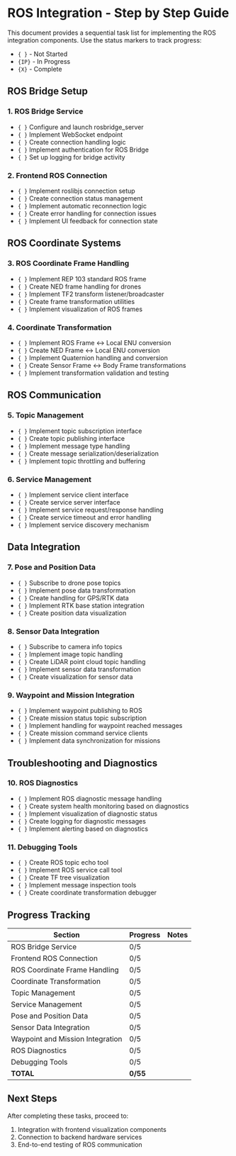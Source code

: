 # ROS Integration - Step by Step Guide

This document provides a sequential task list for implementing the ROS integration components. Use the status markers to track progress:
- `{ }` - Not Started
- `{IP}` - In Progress
- `{X}` - Complete

## ROS Bridge Setup

### 1. ROS Bridge Service

- `{ }` Configure and launch rosbridge_server
- `{ }` Implement WebSocket endpoint
- `{ }` Create connection handling logic
- `{ }` Implement authentication for ROS Bridge
- `{ }` Set up logging for bridge activity

### 2. Frontend ROS Connection

- `{ }` Implement roslibjs connection setup
- `{ }` Create connection status management
- `{ }` Implement automatic reconnection logic
- `{ }` Create error handling for connection issues
- `{ }` Implement UI feedback for connection state

## ROS Coordinate Systems

### 3. ROS Coordinate Frame Handling

- `{ }` Implement REP 103 standard ROS frame
- `{ }` Create NED frame handling for drones
- `{ }` Implement TF2 transform listener/broadcaster
- `{ }` Create frame transformation utilities
- `{ }` Implement visualization of ROS frames

### 4. Coordinate Transformation

- `{ }` Implement ROS Frame ↔ Local ENU conversion
- `{ }` Create NED Frame ↔ Local ENU conversion
- `{ }` Implement Quaternion handling and conversion
- `{ }` Create Sensor Frame ↔ Body Frame transformations
- `{ }` Implement transformation validation and testing

## ROS Communication

### 5. Topic Management

- `{ }` Implement topic subscription interface
- `{ }` Create topic publishing interface
- `{ }` Implement message type handling
- `{ }` Create message serialization/deserialization
- `{ }` Implement topic throttling and buffering

### 6. Service Management

- `{ }` Implement service client interface
- `{ }` Create service server interface
- `{ }` Implement service request/response handling
- `{ }` Create service timeout and error handling
- `{ }` Implement service discovery mechanism

## Data Integration

### 7. Pose and Position Data

- `{ }` Subscribe to drone pose topics
- `{ }` Implement pose data transformation
- `{ }` Create handling for GPS/RTK data
- `{ }` Implement RTK base station integration
- `{ }` Create position data visualization

### 8. Sensor Data Integration

- `{ }` Subscribe to camera info topics
- `{ }` Implement image topic handling
- `{ }` Create LiDAR point cloud topic handling
- `{ }` Implement sensor data transformation
- `{ }` Create visualization for sensor data

### 9. Waypoint and Mission Integration

- `{ }` Implement waypoint publishing to ROS
- `{ }` Create mission status topic subscription
- `{ }` Implement handling for waypoint reached messages
- `{ }` Create mission command service clients
- `{ }` Implement data synchronization for missions

## Troubleshooting and Diagnostics

### 10. ROS Diagnostics

- `{ }` Implement ROS diagnostic message handling
- `{ }` Create system health monitoring based on diagnostics
- `{ }` Implement visualization of diagnostic status
- `{ }` Create logging for diagnostic messages
- `{ }` Implement alerting based on diagnostics

### 11. Debugging Tools

- `{ }` Create ROS topic echo tool
- `{ }` Implement ROS service call tool
- `{ }` Create TF tree visualization
- `{ }` Implement message inspection tools
- `{ }` Create coordinate transformation debugger

## Progress Tracking

| Section | Progress | Notes |
|---------|----------|-------|
| ROS Bridge Service | 0/5 | |
| Frontend ROS Connection | 0/5 | |
| ROS Coordinate Frame Handling | 0/5 | |
| Coordinate Transformation | 0/5 | |
| Topic Management | 0/5 | |
| Service Management | 0/5 | |
| Pose and Position Data | 0/5 | |
| Sensor Data Integration | 0/5 | |
| Waypoint and Mission Integration | 0/5 | |
| ROS Diagnostics | 0/5 | |
| Debugging Tools | 0/5 | |
| **TOTAL** | **0/55** | |

## Next Steps

After completing these tasks, proceed to:
1. Integration with frontend visualization components
2. Connection to backend hardware services
3. End-to-end testing of ROS communication 